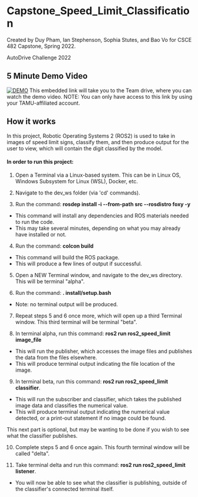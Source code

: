# Capstone_Speed_Limit_Classification

Created by Duy Pham, Ian Stephenson, Sophia Stutes, and Bao Vo for CSCE 482 Capstone, Spring 2022.

AutoDrive Challenge 2022

## 5 Minute Demo Video
[![DEMO](https://drive.google.com/file/d/15Bq_CXZ5x15e30Evbwzj7eBD6U8ZRtAZ/view?usp=sharing)](https://drive.google.com/file/d/15Bq_CXZ5x15e30Evbwzj7eBD6U8ZRtAZ/view?usp=sharing)
This embedded link will take you to the Team drive, where you can watch the demo video.
NOTE: You can only have access to this link by using your TAMU-affiliated account.

## How it works
In this project, Robotic Operating Systems 2 (ROS2) is used to take in images of speed limit signs, classify them, and then produce output for the user to view, which will contain the digit classified by the model.

#### In order to run this project:

1. Open a Terminal via a Linux-based system. This can be in Linux OS, Windows Subsystem for Linux (WSL), Docker, etc.

2. Navigate to the dev_ws folder (via 'cd' commands).

3. Run the command: **rosdep install -i --from-path src --rosdistro foxy -y**
* This command will install any dependencies and ROS materials needed to run the code.
* This may take several minutes, depending on what you may already have installed or not.

4. Run the command: **colcon build**
* This command will build the ROS package. 
* This will produce a few lines of output if successful.

5. Open a NEW Terminal window, and navigate to the dev_ws directory. This will be terminal "alpha".

6. Run the command: **. install/setup.bash**
* Note: no terminal output will be produced.

7. Repeat steps 5 and 6 once more, which will open up a third Terminal window. This third terminal will be terminal "beta".

8. In terminal alpha, run this command: **ros2 run ros2_speed_limit image_file**
* This will run the publisher, which accesses the image files and publishes the data from the files elsewhere.
* This will produce terminal output indicating the file location of the image.

9. In terminal beta, run this command: **ros2 run ros2_speed_limit classifier**.
* This will run the subscriber and classifier, which takes the published image data and classifies the numerical value. 
* This will produce terminal output indicating the numerical value detected, or a print-out statement if no image could be found.

This next part is optional, but may be wanting to be done if you wish to see what the classifier publishes. 

10. Complete steps 5 and 6 once again. This fourth terminal window will be called "delta".

11. Take terminal delta and run this command: **ros2 run ros2_speed_limit listener**. 
* You will now be able to see what the classifier is publishing, outside of the classifier's connected terminal itself. 
